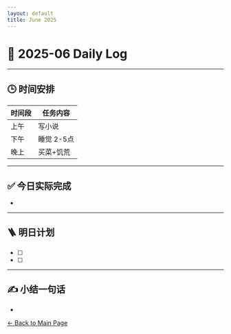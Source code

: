```yaml
---
layout: default
title: June 2025
---
```


# 📅 2025-06  Daily Log



---
## 🕒 时间安排

| 时间段 | 任务内容 |
|--------|----------| 
| 上午 | 写小说|
| 下午 | 睡觉 2-5点 | 
| 晚上 | 买菜+饥荒 |



---

## ✅ 今日实际完成

- 
---


## 🪜 明日计划
- [ ] 
- [ ] 



---

## ✍️ 小结一句话
- 


[← Back to Main Page](/index.md)
 


